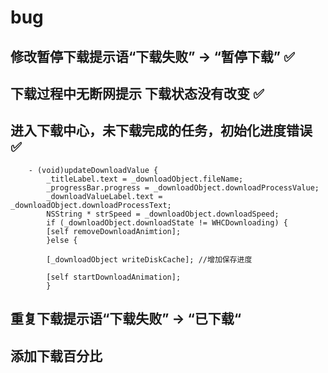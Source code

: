 # bug

## 修改暂停下载提示语“下载失败” -> “暂停下载”  ✅
## 下载过程中无断网提示  下载状态没有改变 ✅
## 进入下载中心，未下载完成的任务，初始化进度错误 ✅

        - (void)updateDownloadValue {
            _titleLabel.text = _downloadObject.fileName;
            _progressBar.progress = _downloadObject.downloadProcessValue;
            _downloadValueLabel.text = _downloadObject.downloadProcessText;
            NSString * strSpeed = _downloadObject.downloadSpeed;
            if (_downloadObject.downloadState != WHCDownloading) {
            [self removeDownloadAnimtion];
            }else {

            [_downloadObject writeDiskCache]; //增加保存进度

            [self startDownloadAnimation];
            }

## 重复下载提示语“下载失败” -> “已下载“

## 添加下载百分比

